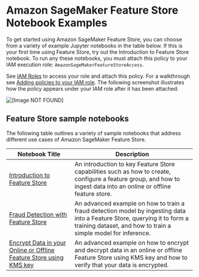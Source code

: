 # Amazon SageMaker Feature Store Notebook Examples<a name="feature-store-notebooks"></a>

To get started using Amazon SageMaker Feature Store, you can choose from a variety of example Jupyter notebooks in the table below\. If this is your first time using Feature Store, try out the Introduction to Feature Store notebook\. To run any these notebooks, you must attach this policy to your IAM execution role: `AmazonSageMakerFeatureStoreAccess`\. 

 See [IAM Roles](https://console.aws.amazon.com/iam/home#/roles) to access your role and attach this policy\. For a walkthrough see [Adding policies to your IAM role](https://docs.aws.amazon.com/sagemaker/latest/dg/feature-store-adding-policies.html)\. The following screenshot illustrates how the policy appears under your IAM role after it has been attached\. 

![\[Image NOT FOUND\]](http://docs.aws.amazon.com/sagemaker/latest/dg/images/feature-store-policy.png)

## Feature Store sample notebooks<a name="feature-store-sample-notebooks"></a>

 The following table outlines a variety of sample notebooks that address different use cases of Amazon SageMaker Feature Store\. 


| **Notebook Title** | **Description** | 
| --- | --- | 
|  [Introduction to Feature Store](https://sagemaker-examples.readthedocs.io/en/latest/sagemaker-featurestore/feature_store_introduction.html)  |   An introduction to key Feature Store capabilities such as how to create, configure a feature group, and how to ingest data into an online or offline feature store\.   | 
|  [Fraud Detection with Feature Store](https://sagemaker-examples.readthedocs.io/en/latest/sagemaker-featurestore/sagemaker_featurestore_fraud_detection_python_sdk.html)  |   An advanced example on how to train a fraud detection model by ingesting data into a Feature Store, querying it to form a training dataset, and how to train a simple model for inference\.   | 
|   [ Encrypt Data in your Online or Offline Feature Store using KMS key](https://sagemaker-examples.readthedocs.io/en/latest/sagemaker-featurestore/feature_store_kms_key_encryption.html)  |   An advanced example on how to encrypt and decrypt data in an online or offline Feature Store using KMS key and how to verify that your data is encrypted\.   | 